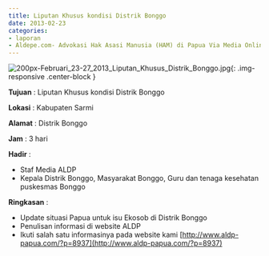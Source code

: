 ```yaml
---
title: Liputan Khusus kondisi Distrik Bonggo
date: 2013-02-23
categories:
- laporan
- Aldepe.com- Advokasi Hak Asasi Manusia (HAM) di Papua Via Media Online, Mobile Phone dan Social Media
---
```

![200px-Februari_23-27_2013_Liputan_Khusus_Distrik_Bonggo.jpg](/uploads/200px-Februari_23-27_2013_Liputan_Khusus_Distrik_Bonggo.jpg){: .img-responsive .center-block }

**Tujuan** : Liputan Khusus kondisi Distrik Bonggo

**Lokasi** : Kabupaten Sarmi

**Alamat** : Distrik Bonggo

**Jam** : 3 hari

**Hadir** : 
* Staf Media ALDP
* Kepala Distrik Bonggo, Masyarakat Bonggo, Guru dan tenaga kesehatan puskesmas Bonggo

**Ringkasan** : 
* Update situasi Papua untuk isu Ekosob di Distrik Bonggo
* Penulisan informasi di website ALDP
* Ikuti salah satu informasinya pada website kami [http://www.aldp-papua.com/?p=8937](http://www.aldp-papua.com/?p=8937)
